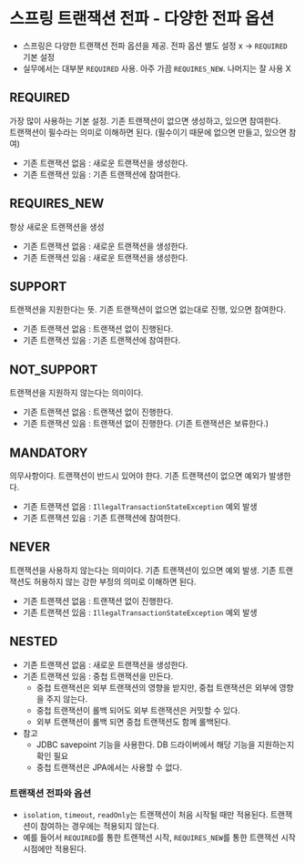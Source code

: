 # 스프링 트랜잭션 전파 - 다양한 전파 옵션
- 스프링은 다양한 트랜잭션 전파 옵션을 제공. 전파 옵션 별도 설정 x -> `REQUIRED` 기본 설정
- 실무에서는 대부분 `REQUIRED` 사용. 아주 가끔 `REQUIRES_NEW`. 나머지는 잘 사용 X

## REQUIRED
가장 많이 사용하는 기본 설정. 기존 트랜잭션이 없으면 생성하고, 있으면 참여한다. <br>
트랜잭션이 필수라는 의미로 이해하면 된다. (필수이기 때문에 없으면 만들고, 있으면 참여)
- 기존 트랜잭션 없음 : 새로운 트랜잭션을 생성한다.
- 기존 트랜잭션 있음 : 기존 트랜잭션에 참여한다.

## REQUIRES_NEW
항상 새로운 트랜잭션을 생성
- 기존 트랜잭션 없음 : 새로운 트랜잭션을 생성한다.
- 기존 트랜잭션 있음 : 새로운 트랜잭션을 생성한다.

## SUPPORT
트랜잭션을 지원한다는 뜻. 기존 트랜잭션이 없으면 없는대로 진행, 있으면 참여한다.
- 기존 트랜잭션 없음 : 트랜잭션 없이 진행된다.
- 기존 트랜잭션 있음 : 기존 트랜잭션에 참여한다.

## NOT_SUPPORT
트랜잭션을 지원하지 않는다는 의미이다.
- 기존 트랜잭션 없음 : 트랜잭션 없이 진행한다.
- 기존 트랜잭션 있음 : 트랜잭션 없이 진행한다. (기존 트랜잭션은 보류한다.)

## MANDATORY
의무사항이다. 트랜잭션이 반드시 있어야 한다. 기존 트랜잭션이 없으면 예외가 발생한다.
- 기존 트랜잭션 없음 : `IllegalTransactionStateException` 예외 발생
- 기존 트랜잭션 있음 : 기존 트랜잭션에 참여한다.

## NEVER
트랜잭션을 사용하지 않는다는 의미이다. 기존 트랜잭션이 있으면 예외 발생. 기존 트랜잭션도 허용하지
않는 강한 부정의 의미로 이해하면 된다.
- 기존 트랜잭션 없음 : 트랜잭션 없이 진행한다.
- 기존 트랜잭션 있음 : `IllegalTransactionStateException` 예외 발생

## NESTED
- 기존 트랜잭션 없음 : 새로운 트랜잭션을 생성한다.
- 기존 트랜잭션 있음 : 중첩 트랜잭션을 만든다.
  - 중첩 트랜잭션은 외부 트랜잭션의 영향을 받지만, 중첩 트랜잭션은 외부에 영향을 주지 않는다.
  - 중첩 트랜잭션이 롤백 되어도 외부 트랜잭션은 커밋할 수 있다.
  - 외부 트랜잭션이 롤백 되면 중첩 트랜잭션도 함께 롤백된다.
- 참고
  - JDBC savepoint 기능을 사용한다. DB 드라이버에서 해당 기능을 지원하는지 확인 필요
  - 중첩 트랜잭션은 JPA에서는 사용할 수 없다.

### 트랜잭션 전파와 옵션
- `isolation`, `timeout`, `readOnly`는 트랜잭션이 처음 시작될 때만 적용된다. 트랜잭션이
참여하는 경우에는 적용되지 않는다.
- 예를 들어서 `REQUIRED`를 통한 트랜잭션 시작, `REQUIRES_NEW`를 통한 트랜잭션 시작 시점에만
적용된다.
